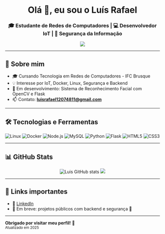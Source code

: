 <h1 align="center">Olá 👋, eu sou o Luís Rafael</h1>
<h3 align="center">🎓 Estudante de Redes de Computadores | 💻 Desenvolvedor IoT | 🔐 Segurança da Informação</h3>

<p align="center">
  <img src="https://readme-typing-svg.herokuapp.com?font=Fira+Code&pause=1000&color=F7D000&center=true&vCenter=true&width=500&lines=Estudante+no+IFC+-+Campus+Brusque;Projetos+com+ESP32%2C+Node.js+e+Docker;Segurança+em+Redes+e+Reconhecimento+Facial;Disponível+para+oportunidades!" />
</p>

---

## 🧠 Sobre mim
- 🎓 Cursando Tecnologia em Redes de Computadores - IFC Brusque
- 💡 Interesse por IoT, Docker, Linux, Segurança e Backend
- 🔭 Em desenvolvimento: Sistema de Reconhecimento Facial com OpenCV e Flask
- 📫 Contato: **luisrafael12074811@gmail.com**

---

## 🛠️ Tecnologias e Ferramentas
![Linux](https://img.shields.io/badge/-Linux-FCC624?style=flat-square&logo=linux&logoColor=black)
![Docker](https://img.shields.io/badge/-Docker-2496ED?style=flat-square&logo=docker&logoColor=white)
![Node.js](https://img.shields.io/badge/-Node.js-339933?style=flat-square&logo=node.js&logoColor=white)
![MySQL](https://img.shields.io/badge/-MySQL-4479A1?style=flat-square&logo=mysql&logoColor=white)
![Python](https://img.shields.io/badge/-Python-3776AB?style=flat-square&logo=python&logoColor=white)
![Flask](https://img.shields.io/badge/-Flask-000000?style=flat-square&logo=flask)
![HTML5](https://img.shields.io/badge/-HTML5-E34F26?style=flat-square&logo=html5&logoColor=white)
![CSS3](https://img.shields.io/badge/-CSS3-1572B6?style=flat-square&logo=css3)

---

## 📊 GitHub Stats

<p align="center">
  <img src="https://github-readme-stats.vercel.app/api?username=luisrafael1207&show_icons=true&theme=tokyonight" alt="Luis GitHub stats" />
  <img src="https://github-readme-streak-stats.herokuapp.com/?user=luisrafael1207&theme=tokyonight" />
</p>

---

## 🚀 Links importantes
- 💼 [LinkedIn](https://www.linkedin.com/in/luisrafael1207)
- 📁 Em breve: projetos públicos com backend e segurança 🚧

---

**Obrigado por visitar meu perfil!** 🙌  
<sub>Atualizado em 2025</sub>

